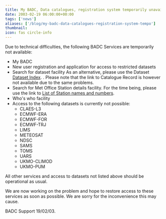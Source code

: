 ```yaml
---
title: My BADC, Data catalogues, registration system temporarily unavailable
date: 2003-02-19 06:00:00+00:00
tags: ['news']
aliases: ['/blog/my-badc-data-catalogues-registration-system-tempo']
thumbnail: 
icon: fas circle-info
---
```


Due to technical difficulties, the following BADC Services are temporarily not available:
* My BADC
* New user registration and application for access to restricted datasets
* Search for dataset facility
As an alternative, please use the Dataset [Dataset Index](/data/dataset_index). 
. Please note that the link to Catalogue Record is however not available due to the same problems.
* Search for Met Office Station details facility. 
 For the time being, please use the link to [List of Station names and numbers](/data/surface/station_lists/midas_stations.html).
* Who's who facility
* Access to the following datasets is currently not possible:
	+ CLAES-L3
	+ ECMWF-ERA
	+ ECMWF-FOR
	+ ECMWF-TRJ
	+ LIMS
	+ METEOSAT
	+ NDSC
	+ SAMS
	+ TOMS
	+ UARS
	+ UKMO-CLIMOD
	+ UKMO-PUM



All other services and access to datasets not listed above should be operational as usual.


 
 We are now working on the problem and hope to restore access to these services as soon as possible. 
We are sorry for the inconvenience this may cause. 


 

BADC Support 19/02/03.


 


